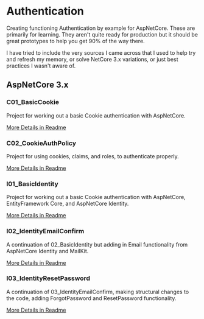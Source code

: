 # Authentication
Creating functioning Authentication by example for AspNetCore. These are primarily for learning. They aren't quite ready for production but it should be great prototypes to help you get 90% of the way there.

I have tried to include the very sources I came across that I used to help try and refresh my memory, or solve NetCore 3.x variations, or just best practices I wasn't aware of.

## AspNetCore 3.x
### C01_BasicCookie  
Project for working out a basic Cookie authentication with AspNetCore.  

[More Details in Readme](https://github.com/houseofcat/Authentication/blob/master/AspNetCore3.x/01_BasicCookie/README.md)  

### C02_CookieAuthPolicy
Project for using cookies, claims, and roles, to authenticate properly.

[More Details in Readme](https://github.com/houseofcat/Authentication/tree/master/AspNetCore3.x_MVC/C02_CookieAuthPolicy)

### I01_BasicIdentity  
Project for working out a basic Cookie authentication with AspNetCore, EntityFramework Core, and AspNetCore Identity.  

[More Details in Readme](https://github.com/houseofcat/Authentication/blob/master/AspNetCore3.x/02_BasicIdentity/README.md)  

### I02_IdentityEmailConfirm
A continuation of 02_BasicIdentity but adding in Email functionality from AspNetCore Identity and MailKit.  

[More Details in Readme](https://github.com/houseofcat/Authentication/blob/master/AspNetCore3.x/03_IdentityEmailConfirm/README.md)  

### I03_IdentityResetPassword  
A continuation of 03_IdentityEmailConfirm, making structural changes to the code, adding ForgotPassword and ResetPassword functionality.  

[More Details in Readme](https://github.com/houseofcat/Authentication/blob/master/AspNetCore3.x/04_IdentityResetPassword/README.md)  
